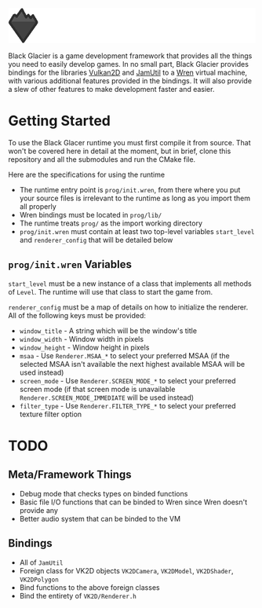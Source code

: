 ![Black Glacier](./assets/banner.png)

Black Glacier is a game development framework that provides all the things you need to
easily develop games. In no small part, Black Glacier provides bindings for the libraries
[Vulkan2D](https://github.com/PaoloMazzon/Vulkan2D) and [JamUtil](https://github.com/PaoloMazzon/JamUtil)
to a [Wren](https://github.com/wren-lang/wren) virtual machine, with various additional features
provided in the bindings. It will also provide a slew of other features to make development
faster and easier.

Getting Started
===============
To use the Black Glacer runtime you must first compile it from source. That won't be covered
here in detail at the moment, but in brief, clone this repository and all the submodules
and run the CMake file.

Here are the specifications for using the runtime

 + The runtime entry point is `prog/init.wren`, from there where you put your source files
 is irrelevant to the runtime as long as you import them all properly
 + Wren bindings must be located in `prog/lib/`
 + The runtime treats `prog/` as the import working directory
 + `prog/init.wren` must contain at least two top-level variables `start_level` and `renderer_config`
 that will be detailed below

`prog/init.wren` Variables
--------------------------
`start_level` must be a new instance of a class that implements all methods of `Level`. The runtime
will use that class to start the game from.

`renderer_config` must be a map of details on how to initialize the renderer. All of the following
keys must be provided:

 + `window_title` - A string which will be the window's title
 + `window_width` - Window width in pixels
 + `window_height` - Window height in pixels
 + `msaa` - Use `Renderer.MSAA_*` to select your preferred MSAA (if the selected MSAA isn't available
 the next highest available MSAA will be used instead)
 + `screen_mode` - Use `Renderer.SCREEN_MODE_*` to select your preferred screen mode (if that screen
 mode is unavailable `Renderer.SCREEN_MODE_IMMEDIATE` will be used instead)
 + `filter_type` - Use `Renderer.FILTER_TYPE_*` to select your preferred texture filter option
 
TODO
====

Meta/Framework Things
---------------------

 + Debug mode that checks types on binded functions
 + Basic file I/O functions that can be binded to Wren since Wren doesn't provide any
 + Better audio system that can be binded to the VM

Bindings
--------

 + All of `JamUtil`
 + Foreign class for VK2D objects `VK2DCamera`, `VK2DModel`, `VK2DShader`, `VK2DPolygon`
 + Bind functions to the above foreign classes
 + Bind the entirety of `VK2D/Renderer.h`